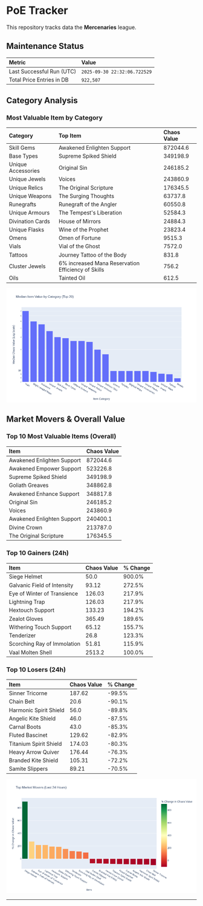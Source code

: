 # PoE Tracker

This repository tracks data the **Mercenaries** league.

## Maintenance Status

<!-- START_MAINTENANCE -->
| Metric | Value |
|:---|:---|
| Last Successful Run (UTC) | `2025-09-30 22:32:06.722529` |
| Total Price Entries in DB | `922,507` |

<!-- END_MAINTENANCE -->

## Category Analysis

<!-- START_CATEGORY_ANALYSIS -->
### Most Valuable Item by Category
| Category | Top Item | Chaos Value |
| :--- | :--- | :--- |
| Skill Gems | Awakened Enlighten Support | 872044.6 |
| Base Types | Supreme Spiked Shield | 349198.9 |
| Unique Accessories | Original Sin | 246185.2 |
| Unique Jewels | Voices | 243860.9 |
| Unique Relics | The Original Scripture | 176345.5 |
| Unique Weapons | The Surging Thoughts | 63737.8 |
| Runegrafts | Runegraft of the Angler | 60550.8 |
| Unique Armours | The Tempest's Liberation | 52584.3 |
| Divination Cards | House of Mirrors | 24884.3 |
| Unique Flasks | Wine of the Prophet | 23823.4 |
| Omens | Omen of Fortune | 9515.3 |
| Vials | Vial of the Ghost | 7572.0 |
| Tattoos | Journey Tattoo of the Body | 831.8 |
| Cluster Jewels | 6% increased Mana Reservation Efficiency of Skills | 756.2 |
| Oils | Tainted Oil | 612.5 |


![Category Analysis Chart](charts/category_analysis.png)
<!-- END_CATEGORY_ANALYSIS -->

## Market Movers & Overall Value

<!-- START_ANALYSIS -->
### Top 10 Most Valuable Items (Overall)
| Item | Chaos Value |
| :--- | :--- |
| Awakened Enlighten Support | 872044.6 |
| Awakened Empower Support | 523226.8 |
| Supreme Spiked Shield | 349198.9 |
| Goliath Greaves | 348862.8 |
| Awakened Enhance Support | 348817.8 |
| Original Sin | 246185.2 |
| Voices | 243860.9 |
| Awakened Enlighten Support | 240400.1 |
| Divine Crown | 213787.0 |
| The Original Scripture | 176345.5 |

### Top 10 Gainers (24h)
| Item | Chaos Value | % Change |
| :--- | :--- | :--- |
| Siege Helmet | 50.0 | 900.0% |
| Galvanic Field of Intensity | 93.12 | 272.5% |
| Eye of Winter of Transience | 126.03 | 217.9% |
| Lightning Trap | 126.03 | 217.9% |
| Hextouch Support | 133.23 | 194.2% |
| Zealot Gloves | 365.49 | 189.6% |
| Withering Touch Support | 65.12 | 155.7% |
| Tenderizer | 26.8 | 123.3% |
| Scorching Ray of Immolation | 51.81 | 115.9% |
| Vaal Molten Shell | 2513.2 | 100.0% |

### Top 10 Losers (24h)
| Item | Chaos Value | % Change |
| :--- | :--- | :--- |
| Sinner Tricorne | 187.62 | -99.5% |
| Chain Belt | 20.6 | -90.1% |
| Harmonic Spirit Shield | 56.0 | -89.8% |
| Angelic Kite Shield | 46.0 | -87.5% |
| Carnal Boots | 43.0 | -85.3% |
| Fluted Bascinet | 129.62 | -82.9% |
| Titanium Spirit Shield | 174.03 | -80.3% |
| Heavy Arrow Quiver | 176.44 | -76.3% |
| Branded Kite Shield | 105.31 | -72.2% |
| Samite Slippers | 89.21 | -70.5% |


![Market Movers Chart](charts/market_movers.png)
<!-- END_ANALYSIS -->

---
